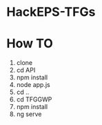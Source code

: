 # HackEPS-TFGs

# How TO
1) clone
2) cd API
3) npm install
4) node app.js
5) cd ..
6) cd TFGGWP
7) npm install
8) ng serve